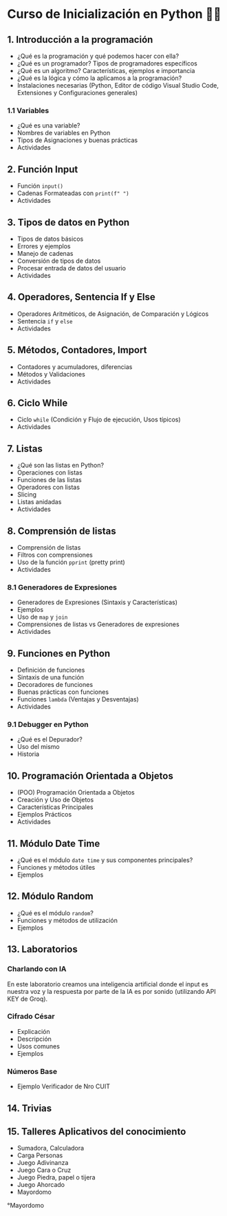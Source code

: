 # Curso de Inicialización en Python 🐍🐍

## 1. Introducción a la programación
- ¿Qué es la programación y qué podemos hacer con ella?
- ¿Qué es un programador? Tipos de programadores específicos
- ¿Qué es un algoritmo? Características, ejemplos e importancia
- ¿Qué es la lógica y cómo la aplicamos a la programación?
- Instalaciones necesarias (Python, Editor de código Visual Studio Code, Extensiones y Configuraciones generales)

### 1.1 Variables
- ¿Qué es una variable?
- Nombres de variables en Python
- Tipos de Asignaciones y buenas prácticas
- Actividades

## 2. Función Input
- Función `input()`
- Cadenas Formateadas con `print(f" ")`
- Actividades

## 3. Tipos de datos en Python
- Tipos de datos básicos
- Errores y ejemplos
- Manejo de cadenas
- Conversión de tipos de datos
- Procesar entrada de datos del usuario
- Actividades

## 4. Operadores, Sentencia If y Else
- Operadores Aritméticos, de Asignación, de Comparación y Lógicos
- Sentencia `if` y `else`
- Actividades

## 5. Métodos, Contadores, Import
- Contadores y acumuladores, diferencias
- Métodos y Validaciones
- Actividades

## 6. Ciclo While
- Ciclo `while` (Condición y Flujo de ejecución, Usos típicos)
- Actividades

## 7. Listas
- ¿Qué son las listas en Python?
- Operaciones con listas
- Funciones de las listas
- Operadores con listas
- Slicing
- Listas anidadas
- Actividades

## 8. Comprensión de listas
- Comprensión de listas
- Filtros con comprensiones
- Uso de la función `pprint` (pretty print)
- Actividades

### 8.1 Generadores de Expresiones
- Generadores de Expresiones (Sintaxis y Características)
- Ejemplos
- Uso de `map` y `join`
- Comprensiones de listas vs Generadores de expresiones
- Actividades

## 9. Funciones en Python
- Definición de funciones
- Sintaxis de una función
- Decoradores de funciones
- Buenas prácticas con funciones
- Funciones `lambda` (Ventajas y Desventajas)
- Actividades

### 9.1 Debugger en Python
- ¿Qué es el Depurador?
- Uso del mismo
- Historia

## 10. Programación Orientada a Objetos
- (POO) Programación Orientada a Objetos
- Creación y Uso de Objetos
- Características Principales
- Ejemplos Prácticos
- Actividades

## 11. Módulo Date Time
- ¿Qué es el módulo `date time` y sus componentes principales?
- Funciones y métodos útiles
- Ejemplos

## 12. Módulo Random
- ¿Qué es el módulo `random`?
- Funciones y métodos de utilización
- Ejemplos

## 13. Laboratorios

### Charlando con IA
En este laboratorio creamos una inteligencia artificial donde el input es nuestra voz y la respuesta por parte de la IA es por sonido (utilizando API KEY de Groq).

### Cifrado César
- Explicación
- Descripción
- Usos comunes
- Ejemplos

### Números Base
- Ejemplo Verificador de Nro CUIT

## 14. Trivias

## 15. Talleres Aplicativos del conocimiento
- Sumadora, Calculadora
- Carga Personas
- Juego Adivinanza
- Juego Cara o Cruz
- Juego Piedra, papel o tijera
- Juego Ahorcado
- Mayordomo

°Mayordomo





